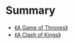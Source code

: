 # Summary

* [《A Game of Thrones》](a-game-of-thrones.md)
* [《A Clash of Kings》](a-clash-of-kings.md)
